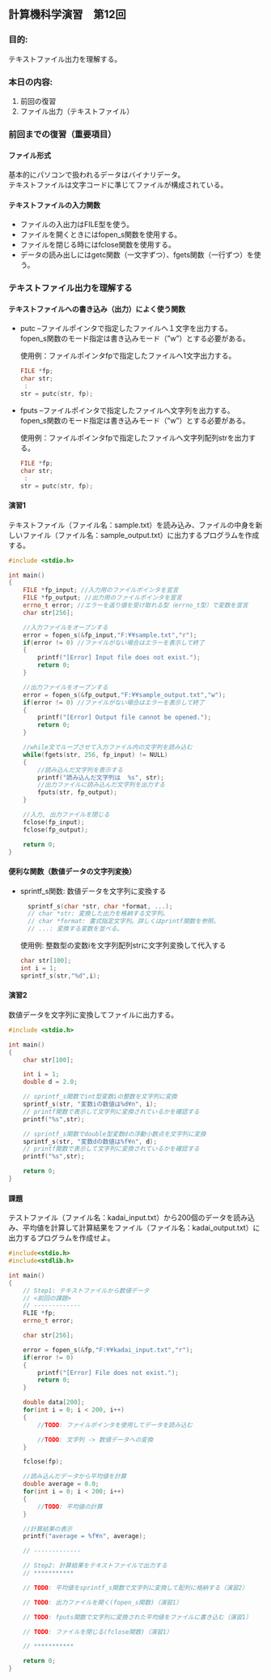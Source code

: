 ﻿## 計算機科学演習　第12回

### 目的:
テキストファイル出力を理解する。

### 本日の内容:
1. 前回の復習
2. ファイル出力（テキストファイル）

### 前回までの復習（重要項目）
#### ファイル形式
基本的にパソコンで扱われるデータはバイナリデータ。  
テキストファイルは文字コードに準じてファイルが構成されている。

#### テキストファイルの入力関数
- ファイルの入出力はFILE型を使う。
- ファイルを開くときにはfopen_s関数を使用する。
- ファイルを閉じる時にはfclose関数を使用する。
- データの読み出しにはgetc関数（一文字ずつ）、fgets関数（一行ずつ）を使う。

### テキストファイル出力を理解する
#### テキストファイルへの書き込み（出力）によく使う関数
- putc –ファイルポインタで指定したファイルへ１文字を出力する。  
fopen_s関数のモード指定は書き込みモード（”w”）とする必要がある。  

    使用例：ファイルポインタfpで指定したファイルへ1文字出力する。
    ```cpp
    FILE *fp;
    char str;
     :
    str = putc(str, fp);
    ```
- fputs –ファイルポインタで指定したファイルへ文字列を出力する。  
fopen_s関数のモード指定は書き込みモード（”w”）とする必要がある。  

    使用例：ファイルポインタfpで指定したファイルへ文字列配列strを出力する。
    ```cpp
    FILE *fp;
    char str;
     :
    str = putc(str, fp);
    ```
#### 演習1
テキストファイル（ファイル名：sample.txt）を読み込み、ファイルの中身を新しいファイル（ファイル名：sample_output.txt）に出力するプログラムを作成する。

```cpp
#include <stdio.h>

int main()
{
    FILE *fp_input; //入力用のファイルポインタを宣言
    FILE *fp_output; //出力用のファイルポインタを宣言
    errno_t error; //エラーを返り値を受け取れる型（errno_t型）で変数を宣言
    char str[256];

    //入力ファイルをオープンする
    error = fopen_s(&fp_input,"F:¥¥sample.txt","r");
    if(error != 0) //ファイルがない場合はエラーを表示して終了
    {
        printf("[Error] Input file does not exist.");
        return 0;
    }

    //出力ファイルをオープンする
    error = fopen_s(&fp_output,"F:¥¥sample_output.txt","w");
    if(error != 0) //ファイルがない場合はエラーを表示して終了
    {
        printf("[Error] Output file cannot be opened.");
        return 0;
    }

    //while文でループさせて入力ファイル内の文字列を読み込む
    while(fgets(str, 256, fp_input) != NULL)
    {
        //読み込んだ文字列を表示する
        printf("読み込んだ文字列は  %s", str);
        //出力ファイルに読み込んだ文字列を出力する
        fputs(str, fp_output);
    }

    //入力, 出力ファイルを閉じる
    fclose(fp_input);
    fclose(fp_output);

    return 0;
}
```
#### 便利な関数（数値データの文字列変換）

- sprintf_s関数: 数値データを文字列に変換する
  ```cpp
    sprintf_s(char *str, char *format, ...);
    // char *str: 変換した出力を格納する文字列。
    // char *format: 書式指定文字列。詳しくはprintf関数を参照。
    // ...: 変換する変数を並べる。
  ```  
    使用例: 整数型の変数iを文字列配列strに文字列変換して代入する
    ```cpp
    char str[100];
    int i = 1;
    sprintf_s(str,"%d",i);
    ```

#### 演習2
数値データを文字列に変換してファイルに出力する。

```cpp
#include <stdio.h>

int main()
{
    char str[100];

    int i = 1;
    double d = 2.0;

    // sprintf_s関数でint型変数iの整数を文字列に変換
    sprintf_s(str, "変数iの数値は%d¥n", i);
    // printf関数で表示して文字列に変換されているかを確認する
    printf("%s",str);

    // sprintf_s関数でdouble型変数dの浮動小数点を文字列に変換
    sprintf_s(str, "変数dの数値は%f¥n", d);
    // printf関数で表示して文字列に変換されているかを確認する
    printf("%s",str);

    return 0;
}
```

#### 課題
テストファイル（ファイル名：kadai_input.txt）から200個のデータを読み込み、平均値を計算して計算結果をファイル（ファイル名：kadai_output.txt）に出力するプログラムを作成せよ。

```cpp
#include<stdio.h>
#include<stdlib.h>

int main()
{
    // Step1: テキストファイルから数値データ
    // <前回の課題>
    // -------------
    FLIE *fp;
    errno_t error;

    char str[256];

    error = fopen_s(&fp,"F:¥¥kadai_input.txt","r");
    if(error != 0) 
    {
        printf("[Error] File does not exist.");
        return 0;
    }

    double data[200];
    for(int i = 0; i < 200, i++)
    {
        //TODO: ファイルポインタを使用してデータを読み込む

        //TODO: 文字列 -> 数値データへの変換
    }

    fclose(fp);

    //読み込んだデータから平均値を計算
    double average = 0.0;
    for(int i = 0; i < 200; i++)
    {
        //TODO: 平均値の計算
    }

    //計算結果の表示
    printf("average = %f¥n", average);

    // -------------

    // Step2: 計算結果をテキストファイルで出力する
    // ***********

    // TODO: 平均値をsprintf_s関数で文字列に変換して配列に格納する（演習2）

    // TODO: 出力ファイルを開く(fopen_s関数)（演習1）

    // TODO: fputs関数で文字列に変換された平均値をファイルに書き込む（演習1）

    // TODO: ファイルを閉じる(fclose関数)（演習1）

    // ***********

    return 0;
}
```